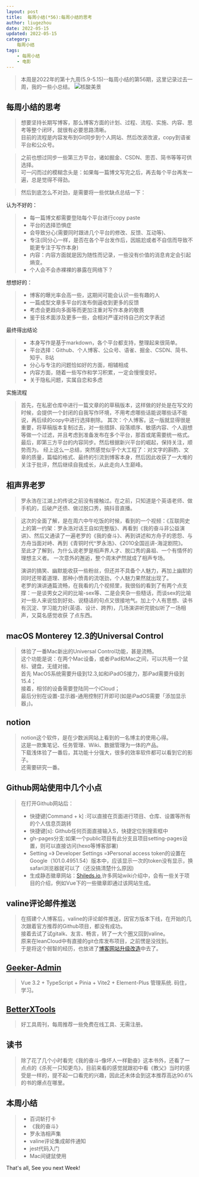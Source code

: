```yaml
---
layout: post
title:  每周小结(*56):每周小结的思考 
author: liugezhou
date: 2022-05-15
updated: 2022-05-15
category:
    每周小结
tags:
    - 每周小结
    - 电影
---
```

> 本周是2022年的第十九周(5.9-5.15)--每周小结的第56期，这里记录过去一周，我的一些小总结。
![核酸美景](https://cdn.jsdelivr.net/gh/liugezhou/image@master/img/20221901.1484jshfsups.webp)
<!--more-->
## 每周小结的思考
> 想要坚持长期写博客，那么博客方面的计划、过程、流程、实施、内容、思考等整个闭环，就很有必要思路清晰。  
> 目前的流程是内容发布到Git同步到个人网站、然后改波改波，copy到语雀平台和公众号。 

> 之前也想过同步一些第三方平台，诸如掘金、CSDN、思否、简书等等可供选择。    
> 可一闪而过的模糊念头是：如果每一篇博文写完之后，再去每个平台再发一遍，总是觉得不得劲。

> 然后到底怎么不对劲，是需要将一些优缺点总结一下：  

认为不好的：    
> - 每一篇博文都需要登陆每个平台进行copy paste  
> - 平台的选择恐惧症
> - 会导致分心(需要同时跟进几个平台的修改、反馈、互动等)、  
> - 专注(同分心一样，是否在各个平台发作后，因尴尬或者不自信而导致不能更专注于写作本身)  
> - 内容：内容方面就是因为随性而记录，一些没有价值的消息肯定会引起熵变。    
> - 个人会不会赤裸裸的暴露在网络下？

想想好的：
> - 博客的曝光率会高一些，这期间可能会认识一些有趣的人      
> - 一篇成型文章多平台的发布倒逼收到更多的反馈    
> - 考虑会更趋向多面等而更加注重对写作本身的敬畏    
> - 鉴于技术面涉及更多一些，会相对严谨对待自己的文字表述    

最终得出结论
> - 本身写作是基于markdown，各个平台都支持，整理起来很简单。  
> - 平台选择：Github、个人博客、公众号、语雀、掘金、CSDN、简书、知乎、B站    
> - 分心与专注的问题恰如好的方面，相辅相成
> - 内容方面，随着一些写作和学习积累，一定会慢慢变好。  
> - 关于隐私问题，实属自恋和多虑

实施流程
> 首先，在私密仓库中进行一篇文章的的草稿版本，这样做的好处是在写文的时候，会提供一个封闭的自我写作环境，不用考虑哪些话能说哪些话不能说，再后续的copy中进行选择剔除。
> 其次：个人博客。这一版就显得很是重要，将草稿版本复制过去，对一些措辞、段落顺序、敏感内容、个人遐想等做一个过滤，并且考虑到准备发布在多个平台，那首或尾需要统一格式。
> 最后，即第三方平台的内容同步。然后根据新兴平台的崛起，保持关注，顺势而为。 
> 经上这么一总结，突然感觉似乎个大工程了：对文字的斟酌、文章的质量，篇幅的格式、最终的引流到博客本身，然后因此收获了一大堆的关注于批评，然后继续自我成长，从此走向人生巅峰。    


## 相声界老罗
> 罗永浩在江湖上的传说之前没有接触过。在之前，只知道是个英语老师、做手机的，后破产还债、做过脱口秀，搞抖音直播。

> 这次的全面了解，是在周六中午吃饭的时候，看到的一个视频：《互联网史上的第一约架：罗永浩对话王自如完整版》、再看到《我的奋斗非公益演讲》、然后又通读了一遍老罗的《我的奋斗》、再到讲述和方舟子的恩怨、与方舟当面对峙、再到《青铜时代^罗永浩》、《2010全国巡讲-海淀剧院》。     
> 至此才了解到，为什么说老罗是相声界人才、脱口秀的鼻祖、一个有情怀的理想主义者。
> 一次意外的邂逅，整个周末俨然就成了相声专场。  
> 
> 演讲的搞笑、幽默能收获一些粉丝，但还并不具备个人魅力，再加上幽默的同时还带着道理、那种小愤青的流氓劲，个人魅力果然就出现了。    
> 老罗的演讲通篇流畅，在我看的几个视频里，我很俗的看到了有两个点支撑：一是谈男女之间的比喻-sex等、二是会夹杂一些糙话，而谈sex的比喻对一些人来说恰到好处、说糙话的句点又很接地气。加上个人有思想、读书有沉淀、学习能力好(英语、设计、跨界)，几场演讲听完貌似听了一场相声，又莫名感觉收获 了点东西。  

## macOS Monterey 12.3的Universal Control
> 体验了一番Mac新出的Universal Control功能，甚是流畅。  
> 这个功能是说：在两个Mac设备，或者iPad和Mac之间，可以共用一个鼠标、键盘，无缝对接。  
> 首先 MacOS系统需要升级到12.3,如和iPadOS接力，那iPad需要升级到15.4；    
> 接着，相邻的设备需要登陆同一个iCloud；  
> 最后分别在设置-显示器-通用控制打开即可(如是iPadOS需要「添加显示器」)。  

## notion
> notion这个软件，是在少数派网站上看到的一名博主的使用心得。  
> 这是一款集笔记、任务管理、Wiki、数据管理为一体的产品。    
> 下载浅体验了一番后，其功能十分强大，很多的效率软件都可以看到它的影子。    
> 还需要研究一番。

## Github网站使用中几个小点
> 在打开Github网站后：
> + 快捷键[Command + k] :可以直接在页面进行项目、仓库、设置等所有的个人信息页跳转 
> + 快捷键[s]: Github任何页面直接输入S，快捷定位到搜索框中  
> + gh-pages分支:如果一个public项目有此分支且项目setting-pages设置，则可以直接访问(hexo等博客部署)
> + Setting =》 Developer Settings =》Personal access token的设置在Google（101.0.4951.54）版本中，应该显示一次的token没有显示，换safari浏览器就可以了（还没搞清楚什么原因)
> + 生成静态徽章网站：[Shileds.io](https://shields.io/),许多网站wiki介绍中，会有一些关于项目的介绍，例如Vue下的一些徽章即通过该网站生成。


## valine评论邮件推送
> 在搭建个人博客后，valine的评论邮件推送，因官方版本下线，在开始的几次跟着官方推荐的Github项目，都没有成功。    
> 接着去试了试gitalk、友言、畅言，转了一大个圈又回到valine。    
> 原来在leanCloud中有直接的git仓库发布项目，之前愣是没找到。    
> 于是将这个弱智的经历，也放进了[博客网站升级改造](https://liugezhou.github.io/blog/027-%E7%BD%91%E7%AB%99%E5%8D%87%E7%BA%A7%E6%94%B9%E9%80%A0/)中去了。


## [Geeker-Admin](https://github.com/HalseySpicy/Geeker-Admin)
> Vue 3.2 + TypeScript + Pinia + Vite2 + Element-Plus 管理系统. 
> 码住，学习。

## [BetterXTools](https://discuss-cn.bestxtools.com/)
> 好工具周刊，每周推荐一些免费在线工具、无需注册。

## 读书
> 除了花了几个小时看完《我的奋斗-像坏人一样勤奋》这本书外，还看了一点点的《杀死一只知更鸟》，目前来看的感觉就跟初中看《教父》当时的感受是一样的，提不起一口看完的兴趣，因此还未体会到这本推荐高达90.6%的书的爆点在哪里。

## 本周小结
> - 百词斩打卡
> - 《我的奋斗》
> - 罗永浩相声集  
> - valine评论集成邮件通知  
> - jest代码入门  
> - Mac间键鼠使用 
> 
That's all, 
See you next Week!

